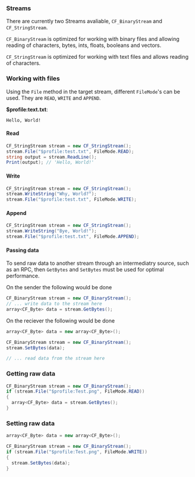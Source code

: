 ### Streams

There are currently two Streams avaliable, `CF_BinaryStream` and `CF_StringStream`.

`CF_BinaryStream` is optimized for working with binary files and allowing reading of characters, bytes, ints, floats, booleans and vectors.

`CF_StringStream` is optimized for working with text files and allows reading of characters.

### Working with files

Using the `File` method in the target stream, different `FileMode`'s can be used. They are `READ`, `WRITE` and `APPEND`.

**$profile:text.txt**:
```
Hello, World!
```

#### Read

```csharp
CF_StringStream stream = new CF_StringStream();
stream.File("$profile:test.txt", FileMode.READ);
string output = stream.ReadLine();
Print(output); // 'Hello, World!'
```

#### Write

```csharp
CF_StringStream stream = new CF_StringStream();
stream.WriteString("Why, World?");
stream.File("$profile:test.txt", FileMode.WRITE);
```

#### Append

```csharp
CF_StringStream stream = new CF_StringStream();
stream.WriteString("Bye, World!");
stream.File("$profile:test.txt", FileMode.APPEND);
```

#### Passing data

To send raw data to another stream through an intermediatry source, such as an RPC, then `GetBytes` and `SetBytes` must be used for optimal performance.

On the sender the following would be done

```csharp
CF_BinaryStream stream = new CF_BinaryStream();
// ... write data to the stream here
array<CF_Byte> data = stream.GetBytes();
```

On the reciever the following would be done

```csharp
array<CF_Byte> data = new array<CF_Byte>();

CF_BinaryStream stream = new CF_BinaryStream();
stream.SetBytes(data);

// ... read data from the stream here
```

### Getting raw data

```csharp
CF_BinaryStream stream = new CF_BinaryStream();
if (stream.File("$profile:Test.png", FileMode.READ))
{
  array<CF_Byte> data = stream.GetBytes();
}
```

### Setting raw data

```csharp
array<CF_Byte> data = new array<CF_Byte>();

CF_BinaryStream stream = new CF_BinaryStream();
if (stream.File("$profile:Test.png", FileMode.WRITE))
{
  stream.SetBytes(data);
}
```